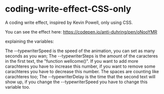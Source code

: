 # coding-write-effect-CSS-only
A coding write effect, inspired by Kevin Powell, only using CSS.

You can see the effect here:
https://codepen.io/anti-duhring/pen/oNooYMR

explaining the variables:

The --typewriterSpeed is the speed of the animation, you can set as many seconds as you wan;
The --typewriterSteps is the amount of the caracteres in the first text, the "function wellcome()". If you want to add more carachteres you have to increase this number, if you want to remove some carachteres you have to decrease this number. The spaces are counting like carachteres too;
The  --typewriterDelay is the time that the second text will show up, if you change the --typewriterSpeed you have to change this variable too.
